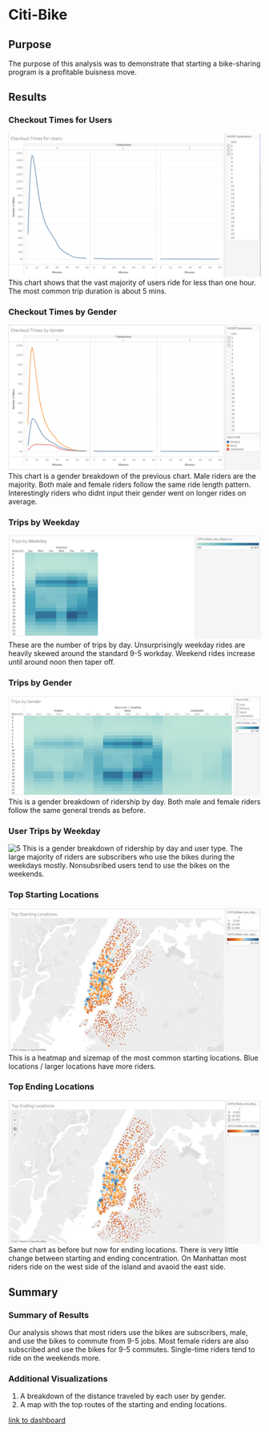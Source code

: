 # Citi-Bike

## Purpose

The purpose of this analysis was to demonstrate that starting a bike-sharing program is a profitable buisness move.

## Results

### Checkout Times for Users
![1](https://github.com/jpburgess/Citi-Bike/blob/main/images/checkout%20time%20for%20users.PNG)
This chart shows that the vast majority of users ride for less than one hour.  The most common trip duration is about 5 mins.

### Checkout Times by Gender
![2](https://github.com/jpburgess/Citi-Bike/blob/main/images/checkout%20times%20by%20gender.PNG)
This chart is a gender breakdown of the previous chart.  Male riders are the majority. Both male and female riders follow the same ride length pattern.  Interestingly riders who didnt input their gender went on longer rides on average.

### Trips by Weekday
![3](https://github.com/jpburgess/Citi-Bike/blob/main/images/trips%20by%20weekday.PNG)
These are the number of trips by day. Unsurprisingly weekday rides are heavily skewed around the standard 9-5 workday.  Weekend rides increase until around noon then taper off.

### Trips by Gender
![4](https://github.com/jpburgess/Citi-Bike/blob/main/images/trips%20by%20gender.PNG)
This is a gender breakdown of ridership by day.  Both male and female riders follow the same general trends as before.

### User Trips by Weekday
![5](https://github.com/jpburgess/Citi-Bike/blob/main/images/user%20trips%20by%20weekday.PNG)
This is a gender breakdown of ridership by day and user type. The large majority of riders are subscribers who use the bikes during the weekdays mostly.  Nonsubsribed users tend to use the bikes on the weekends.

### Top Starting Locations
![6](https://github.com/jpburgess/Citi-Bike/blob/main/images/starting%20locations.PNG)
This is a heatmap and sizemap of the most common starting locations.  Blue locations / larger locations have more riders.  

### Top Ending Locations
![7](https://github.com/jpburgess/Citi-Bike/blob/main/images/ending%20locations.PNG)
Same chart as before but now for ending locations.  There is very little change between starting and ending concentration.   On Manhattan most riders ride on the west side of the island and avaoid the east side.

## Summary

### Summary of Results

Our analysis shows that most riders use the bikes are subscribers, male, and use the bikes to commute from 9-5 jobs.  Most female riders are also subscribed and use the bikes for 9-5 commutes.  Single-time riders tend to ride on the weekends more.

### Additional Visualizations

1. A breakdown of the distance traveled by each user by gender.
2. A map with the top routes of the starting and ending locations.



[link to dashboard](https://public.tableau.com/app/profile/jp.burgess/viz/CitiBike_16321059102670/CitiBike?publish=yes)

